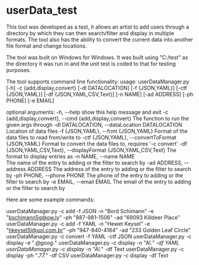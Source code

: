 # userData_test
This tool was developed as a test, it allows an artist to add users through  a directory by which they can then search/filter and display in multiple  formats.  The tool also has the ability to convert the current data into another file  format and change locations.

The tool was built on Windows for Windows.
It was built using "C:/test" as the directory it was run in and the unit test is coded to that for testing purposes.

The tool supports command line functionality:
usage: userDataManager.py [-h] -c {add,display,convert} [-dl DATALOCATION]
              [-f {JSON,YAML}] [-ctf {JSON,YAML}] [-df {JSON,YAML,CSV,Text}]
              [-n NAME] [-ad ADDRESS] [-ph PHONE] [-e EMAIL]

optional arguments:
  -h, --help            show this help message and exit
  -c {add,display,convert}, --cmd {add,display,convert}
                        The function to run the given args through
  -dl DATALOCATION, --dataLocation DATALOCATION
                        Location of data files
  -f {JSON,YAML}, --frmt {JSON,YAML}
                        Format of the data files to read from/write to
  -ctf {JSON,YAML}, --convertToFormat {JSON,YAML}
                        Format to convert the data files to, requires '-c convert'
  -df {JSON,YAML,CSV,Text}, --displayFormat {JSON,YAML,CSV,Text}
                        The format to display entries as
  -n NAME, --name NAME  
                        The name of the entry to adding or the filter to search by
  -ad ADDRESS, --address ADDRESS
                        The address of the entry to adding or the filter to search by
  -ph PHONE, --phone PHONE
                        The phone of the entry to adding or the filter to search by
  -e EMAIL, --email EMAIL
                        The email of the entry to adding or the filter to search by


Here are some example commands:

userDataManager.py -c add -f JSON -n "Bord Schimann" -e "bschimann5g@ow.ly" -ph "887-981-1506" -ad "69093 Killdeer Place"
userDataManager.py -c add -f YAML -n "Hewet Keysel" -e "hkeysel5l@uol.com.br" -ph "947-840-4184" -ad "233 Golden Leaf Circle"
userDataManager.py -c convert -f YAML -ctf JSON
userDataManager.py -c display -e ".*@goog.*"
userDataManager.py -c display -n "Al.*" -df YAML
userDataManager.py -c display -n "Al.*" -df Text
userDataManager.py -c display -ph ".*77.*" -df CSV
userDataManager.py -c display -df Text
